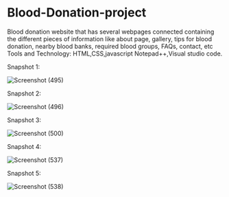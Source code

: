 # Blood-Donation-project
Blood donation website that has several webpages connected containing the different pieces of information like about page, gallery, tips for blood donation, nearby blood banks, required blood groups, FAQs, contact, etc Tools and Technology: HTML,CSS,javascript Notepad++,Visual studio code.

Snapshot 1:

![Screenshot (495)](https://user-images.githubusercontent.com/62588358/109386553-63ca0e00-7921-11eb-96a2-534104859c4b.png)

Snapshot 2:

![Screenshot (496)](https://user-images.githubusercontent.com/62588358/109386559-75abb100-7921-11eb-8374-800af9c26600.png)

Snapshot 3:

![Screenshot (500)](https://user-images.githubusercontent.com/62588358/109386580-8eb46200-7921-11eb-95eb-7a6816ff459d.png)

Snapshot 4:

![Screenshot (537)](https://user-images.githubusercontent.com/62588358/109386608-befc0080-7921-11eb-9560-ce3ad34cd796.png)

Snapshot 5:

![Screenshot (538)](https://user-images.githubusercontent.com/62588358/109386614-ca4f2c00-7921-11eb-91c3-4ae784a0e901.png)

